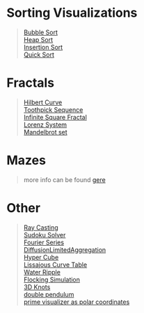 # Sorting Visualizations

> [Bubble Sort](./SortingVisualizations/BubbleSort.py)  
> [Heap Sort](./SortingVisualizations/HeapSort.py)  
> [Insertion Sort](./SortingVisualizations/InsertionSort.py)  
> [Quick Sort](./SortingVisualizations/QuickSort.py)  

# Fractals
> [Hilbert Curve](./Fractals/HilbertCurve.py)  
> [Toothpick Sequence](./Fractals/ToothpickSequence.py)  
> [Infinite Square Fractal](./Fractals/InfiniteSquareFractal.py)  
> [Lorenz System](./Fractals/LorenzSystem.py)  
> [Mandelbrot set](./Fractals/MandelbrotSet.py)  

# Mazes
> more info can be found [gere](./Maze/README.md)  

# Other
> [Ray Casting](./other/RayCasting.py)  
> [Sudoku Solver](./other/SudokuSolver.py)  
> [Fourier Series](./other/FourierSeries.py)  
> [DiffusionLimitedAggregation](./other/DiffusionLimitedAggregation.py)  
> [Hyper Cube](./other/HyperCube.py)  
> [Lissajous Curve Table](./other/LissajousTable.py)  
> [Water Ripple](./other/WaterRipple.py)  
> [Flocking Simulation](./other/FlockingSimulation.py)  
> [3D Knots](./other/3DKnots.py)  
> [double pendulum](./other/DoublePendulum.py)  
> [prime visualizer as polar coordinates](./other/PrimeVisualizerAsPolar.py)
